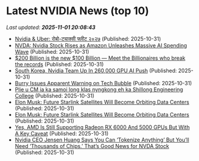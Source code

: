 # Latest NVIDIA News (top 10)
_Last updated: **2025-11-01 20:08:43**_

- [Nvidia & Uber: रोबो-ट्याक्सी फ्लीट २०२७](https://nep123.com/nvidia-uber/) (Published: 2025-10-31)
- [NVDA: Nvidia Stock Rises as Amazon Unleashes Massive AI Spending Wave](https://consent.yahoo.com/v2/collectConsent?sessionId=1_cc-session_5c791ea9-36ae-4897-b06f-904cb794a82d) (Published: 2025-10-31)
- [$200 Billion is the new $100 Billion — Meet the Billionaires who break the records](https://economictimes.indiatimes.com/news/international/us/200-billion-is-the-new-100-billion-meet-the-billionaires-who-break-the-records/articleshow/125004867.cms) (Published: 2025-10-31)
- [South Korea, Nvidia Team Up In 260,000 GPU AI Push](https://consent.yahoo.com/v2/collectConsent?sessionId=1_cc-session_d61eec8b-95fa-4b92-9059-cf02e4bb1491) (Published: 2025-10-31)
- [Burry Issues Apparent Warning on Tech Bubble](https://www.newser.com/story/377886/burry-issues-apparent-warning-on-tech-bubble.html) (Published: 2025-10-31)
- [Plie u CM ia ka samoi long klas nyngkong eh ka Shillong Engineering College](https://www.syllad.com/plie-u-cm-ia-ka-samoi-long-klas-nyngkong-eh-ka-shillong-engineering-college/) (Published: 2025-10-31)
- [Elon Musk: Future Starlink Satellites Will Become Orbiting Data Centers](https://me.pcmag.com/en/networking/33209/elon-musk-future-starlink-satellites-will-become-orbiting-data-centers) (Published: 2025-10-31)
- [Elon Musk: Future Starlink Satellites Will Become Orbiting Data Centers](https://uk.pcmag.com/networking/161022/elon-musk-future-starlink-satellites-will-become-orbiting-data-centers) (Published: 2025-10-31)
- [Yes, AMD Is Still Supporting Radeon RX 6000 And 5000 GPUs But With A Key Caveat](https://hothardware.com/news/amd-confirms-rdna-1-and-2-gpus-losing-some-driver-support) (Published: 2025-10-31)
- [Nvidia CEO Jensen Huang Says You Can ‘Tokenize Anything’ But You’ll Need ‘Thousands of Chips.’ That’s Good News for NVDA Stock](https://biztoc.com/x/be2f07b69b6c0560) (Published: 2025-10-31)
